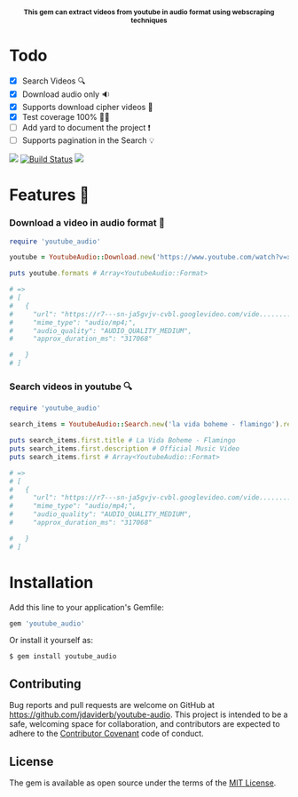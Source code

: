 <p align="center" style="font-weight: bold; font-size: 12px;">
  This gem can extract videos from youtube in audio format using webscraping techniques
</p>

# Todo

- [x] Search Videos :mag:
- [x] Download audio only :sound:
- [x] Supports download cipher videos :key:
- [x] Test coverage 100% :guardsman:
- [ ] Add yard to document the project :exclamation:
- [ ] Supports pagination in the Search :bulb:

<a href="https://codeclimate.com/github/jdaviderb/youtube-audio/maintainability"><img src="https://api.codeclimate.com/v1/badges/9ff835347572374cb547/maintainability" /></a> [![Build Status](https://travis-ci.org/jdaviderb/youtube-audio.svg?branch=master)](https://travis-ci.org/jdaviderb/youtube-audio) <a href="https://codeclimate.com/github/jdaviderb/youtube-audio/test_coverage"><img src="https://api.codeclimate.com/v1/badges/9ff835347572374cb547/test_coverage" /></a>


# Features :rocket:

### Download a video in audio format :musical_note:
```ruby
require 'youtube_audio'

youtube = YoutubeAudio::Download.new('https://www.youtube.com/watch?v=xoWRkd3oGcs')

puts youtube.formats # Array<YoutubeAudio::Format>

# =>
# [
#   {
#     "url": "https://r7---sn-ja5gvjv-cvbl.googlevideo.com/vide.........",
#     "mime_type": "audio/mp4;",
#     "audio_quality": "AUDIO_QUALITY_MEDIUM",
#     "approx_duration_ms": "317068"

#   }
# ]
```

### Search videos in youtube :mag:

```ruby
require 'youtube_audio'

search_items = YoutubeAudio::Search.new('la vida boheme - flamingo').results # Array<YoutubeAudio::Format>

puts search_items.first.title # La Vida Boheme - Flamingo
puts search_items.first.description # Official Music Video
puts search_items.first # Array<YoutubeAudio::Format>

# =>
# [
#   {
#     "url": "https://r7---sn-ja5gvjv-cvbl.googlevideo.com/vide.........",
#     "mime_type": "audio/mp4;",
#     "audio_quality": "AUDIO_QUALITY_MEDIUM",
#     "approx_duration_ms": "317068"

#   }
# ]
```

# Installation

Add this line to your application's Gemfile:

```ruby
gem 'youtube_audio'
```
Or install it yourself as:

    $ gem install youtube_audio


## Contributing

Bug reports and pull requests are welcome on GitHub at https://github.com/jdaviderb/youtube-audio. This project is intended to be a safe, welcoming space for collaboration, and contributors are expected to adhere to the [Contributor Covenant](http://contributor-covenant.org) code of conduct.

## License

The gem is available as open source under the terms of the [MIT License](https://opensource.org/licenses/MIT).
